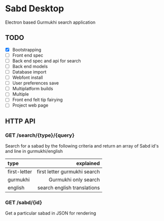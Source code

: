 # Sabd Desktop

Electron based Gurmukhi search application

## TODO 
- [x] Bootstrapping
- [ ] Front end spec
- [ ] Back end spec and api for search
- [ ] Back end models
- [ ] Database import
- [ ] Webfont install
- [ ] User preferences save
- [ ] Multiplatform builds
- [ ] Multiple 
- [ ] Front end felt tip fairying
- [ ] Project web page

## HTTP API

###  GET /search/{type}/{query}

Search for a sabad by the following criteria and return an array of Sabd id's and line in gurmukhi/english

type | explained
:- | -:
first-letter | first letter gurmukhi search
gurmukhi | Gurmukhi only search
english | search english translations

###  GET /sabd/{id}

Get a particular sabad in JSON for rendering 


